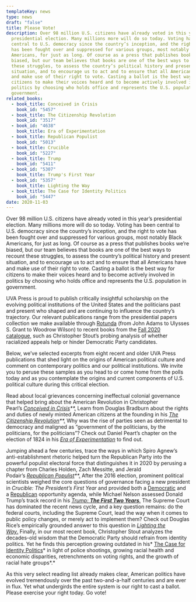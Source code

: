 ```yaml
---
templateKey: news
type: news
draft: "false"
title: Please Vote!
description: Over 98 million U.S. citizens have already voted in this year’s
  presidential election. Many millions more will do so today. Voting has been
  central to U.S. democracy since the country’s inception, and the right to vote
  has been fought over and suppressed for various groups, most notably Black
  Americans, for just as long. Of course as a press that publishes books we’re
  biased, but our team believes that books are one of the best ways to recount
  these struggles, to assess the country’s political history and present
  situation, and to encourage us to act and to ensure that all Americans have
  and make use of their right to vote. Casting a ballot is the best way for
  citizens to make their voices heard and to become actively involved in
  politics by choosing who holds office and represents the U.S. population in
  government.
related_books:
  - book_title: Conceived in Crisis
    book_id: "5457"
  - book_title: The Citizenship Revolution
    book_id: "3517"
  - book_id: "4638"
    book_title: Era of Experimentation
  - book_title: Republican Populist
    book_id: "5013"
  - book_title: Crucible
    book_id: "5227"
  - book_title: Trump
    book_id: "5411"
  - book_id: "5307"
    book_title: Trump's First Year
  - book_id: "5357"
    book_title: Lighting the Way
  - book_title: The Case for Identity Politics
    book_id: "5447"
date: 2020-11-03
---
```

Over 98 million U.S. citizens have already voted in this year’s presidential election. Many millions more will do so today. Voting has been central to U.S. democracy since the country’s inception, and the right to vote has been fought over and suppressed for various groups, most notably Black Americans, for just as long. Of course as a press that publishes books we’re biased, but our team believes that books are one of the best ways to recount these struggles, to assess the country’s political history and present situation, and to encourage us to act and to ensure that all Americans have and make use of their right to vote. Casting a ballot is the best way for citizens to make their voices heard and to become actively involved in politics by choosing who holds office and represents the U.S. population in government.

UVA Press is proud to publish critically insightful scholarship on the evolving political institutions of the United States and the politicians past and present who shaped and are continuing to influence the country’s trajectory. Our relevant publications range from the presidential papers collection we make available through [Rotunda](https://www.upress.virginia.edu/rotunda) (from John Adams to Ulysses S. Grant to Woodrow Wilson) to recent books from the [Fall 2020 catalogue,](https://www.upress.virginia.edu/sites/default/files/catalogs/fall20.pdf) such as Christopher Stout’s probing analysis of whether racialized appeals help or hinder Democratic Party candidates.

Below, we’ve selected excerpts from eight recent and older UVA Press publications that shed light on the origins of American political culture and comment on contemporary politics and our political institutions. We invite you to peruse these samples as you head to or come home from the polls today and as you contemplate the origins and current components of U.S. political culture during this critical election.

Read about local grievances concerning ineffectual colonial governance that helped bring about the American Revolution in Christopher Pearl’s *[Conceived in Crisis](https://www.upress.virginia.edu/sites/default/files/BookChapters/Pearl_ConceivedCrisis_chap2.pdf)**[.](https://www.upress.virginia.edu/title/5457)* Learn from Douglas Bradburn about the rights and duties of newly minted American citizens at the founding in his *[The Citizenship Revolution](https://www.upress.virginia.edu/title/3517)**[.](https://www.upress.virginia.edu/title/3517)* Why was the rise of parties seen as detrimental to democracy and maligned as “government of the politicians, by the politicians, for the politicians”? Check out Daniel Peart’s chapter on the election of 1824 in his *[Era of Experimentation](https://www.upress.virginia.edu/sites/default/files/BookChapters/Peart_EraExperimentation_chap4.pdf)* to find out.

Jumping ahead a few centuries, trace the ways in which Spiro Agnew’s anti-establishment rhetoric helped turn the Republican Party into the powerful populist electoral force that distinguishes it in 2020 by perusing a chapter from Charles Holden, Zach Messitte, and Jerald Podair’s *[Republican Populist](https://www.upress.virginia.edu/sites/default/files/BookChapters/HoldenMessittePodair_RepubPopulist_chap4.pdf)**[.](http://%3Ca%20%20data-cke-saved-href%3D%22sites/default/files/BookChapters/HoldenMessittePodair_RepubPopulist_chap4.pdf%22%20href=%22sites/default/files/BookChapters/HoldenMessittePodair_RepubPopulist_chap4.pdf%22%3E%20Link%201%20%3C/a%3E)* After the 2016 election, prominent political scientists weighed the core questions of governance facing a new president in *Crucible: The President’s First Year* and provided both a [Democratic](https://www.upress.virginia.edu/sites/default/files/BookChapters/Nelson_Crucible_Galston.pdf) and a [Republican](https://www.upress.virginia.edu/sites/default/files/BookChapters/Nelson_Crucible_Wehner.pdf) opportunity agenda, while Michael Nelson assessed Donald Trump’s track record in his *[Trump: ](https://www.upress.virginia.edu/sites/default/files/BookChapters/Nelson_First2Years_chap2.pdf)**[The First Two Years](https://www.upress.virginia.edu/sites/default/files/BookChapters/Nelson_First2Years_chap2.pdf)**[.](https://www.upress.virginia.edu/sites/default/files/BookChapters/Nelson_First2Years_chap2.pdf)* The Supreme Court has dominated the recent news cycle, and a key question remains: do the federal courts, including the Supreme Court, lead the way when it comes to public policy changes, or merely act to implement them? Check out Douglas Rice’s empirically grounded answer to this question in *[Lighting the Way](https://www.upress.virginia.edu/sites/default/files/BookChapters/Rice_LightingWay_chap3.pdf)*[.](https://www.upress.virginia.edu/sites/default/files/BookChapters/Rice_LightingWay_chap3.pdf) Finally, in our most recent book, Christopher Stout analyzes the decades-old wisdom that the Democratic Party should refrain from identity politics. Yet he finds this perception growing outdated in his* [The Case for Identity Politics](https://www.upress.virginia.edu/sites/default/files/BookChapters/Stout_CaseIdentityPol_intro.pdf)* in light of police shootings, growing racial health and economic disparities, retrenchments on voting rights, and the growth of racial hate groups*.*

As this very select reading list already makes clear, American politics have evolved tremendously over the past two-and-a-half centuries and are ever in flux. Yet what undergirds the entire system is our right to cast a ballot. Please exercise your right today. Go vote!